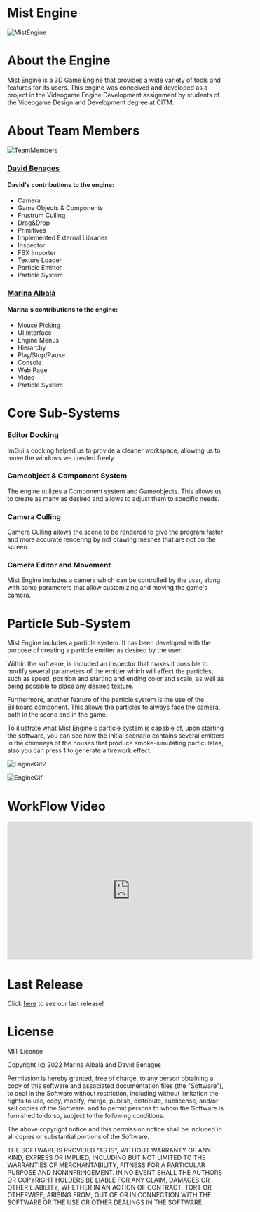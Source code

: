 # **Mist Engine**
![MistEngine](https://user-images.githubusercontent.com/70697960/212569055-4accfc6d-1d94-464d-a436-509cb50b2276.PNG)

# **About the Engine**
Mist Engine is a 3D Game Engine that provides a wide variety of tools and features for its users. This engine was conceived and developed as a project in the Videogame Engine Development assignment by students of the Videogame Design and Development degree at CITM.

# **About Team Members**
![TeamMembers](https://user-images.githubusercontent.com/70697960/212539542-bb666527-98be-4619-bb5e-16c2c3f60e6b.jpeg)

### **[David Benages](https://github.com/Divangus)**
#### David's contributions to the engine:
- Camera
- Game Objects & Components
- Frustrum Culling
- Drag&Drop
- Primitives
- Implemented External Libraries
- Inspector
- FBX Importer
- Texture Loader
- Particle Emitter
- Particle System

### **[Marina Albalà](https://github.com/Vizalt)**
#### Marina's contributions to the engine:
- Mouse Picking
- UI Interface
- Engine Menus
- Hierarchy
- Play/Stop/Pause
- Console
- Web Page
- Video
- Particle System


# **Core Sub-Systems**
### Editor Docking
ImGui's docking helped us to provide a cleaner workspace, allowing us to move the windows we created freely.
### Gameobject & Component System
The engine utilizes a Component system and Gameobjects. This allows us to create as many as desired and allows to adjust them to specific needs.
### Camera Culling
Camera Culling allows the scene to be rendered to give the program faster and more accurate rendering by not drawing meshes that are not on the screen.

### Camera Editor and Movement
Mist Engine includes a camera which can be controlled by the user, along with some parameters that allow customizing and moving the game's camera.

# **Particle Sub-System**
Mist Engine includes a particle system. It has been developed with the purpose of creating a particle emitter as desired by the user.

Within the software, is included an inspector that makes it possible to modify several parameters of the emitter which will affect the particles, such as speed, position and starting and ending color and scale, as well as being possible to place any desired texture.

Furthermore, another feature of the particle system is the use of the Billboard component. This allows the particles to always face the camera, both in the scene and in the game.

To illustrate what Mist Engine's particle system is capable of, upon starting the software, you can see how the initial scenario contains several emitters in the chimneys of the houses that produce smoke-simulating particulates, also you can press 1 to generate a firework effect.

![EngineGif2](https://user-images.githubusercontent.com/70697960/212568941-8ae00a3e-ff4c-4ba3-9901-db995e254da0.gif)

![EngineGif](https://user-images.githubusercontent.com/70697960/212568942-397a4f5b-861e-4892-8c17-e540db9732b2.gif)

# **WorkFlow Video**

<iframe width="560" height="315" src="https://www.youtube.com/embed/7fIiIfjpLBI" title="YouTube video player" frameborder="0" allow="accelerometer; autoplay; clipboard-write; encrypted-media; gyroscope; picture-in-picture; web-share" allowfullscreen></iframe>

# **Last Release**
Click [here](https://github.com/Vizalt/MistEngine/releases) to see our last release!

# **License**

MIT License

Copyright (c) 2022 Marina Albalà and David Benages

Permission is hereby granted, free of charge, to any person obtaining a copy
of this software and associated documentation files (the "Software"), to deal
in the Software without restriction, including without limitation the rights
to use, copy, modify, merge, publish, distribute, sublicense, and/or sell
copies of the Software, and to permit persons to whom the Software is
furnished to do so, subject to the following conditions:

The above copyright notice and this permission notice shall be included in all
copies or substantial portions of the Software.

THE SOFTWARE IS PROVIDED "AS IS", WITHOUT WARRANTY OF ANY KIND, EXPRESS OR
IMPLIED, INCLUDING BUT NOT LIMITED TO THE WARRANTIES OF MERCHANTABILITY,
FITNESS FOR A PARTICULAR PURPOSE AND NONINFRINGEMENT. IN NO EVENT SHALL THE
AUTHORS OR COPYRIGHT HOLDERS BE LIABLE FOR ANY CLAIM, DAMAGES OR OTHER
LIABILITY, WHETHER IN AN ACTION OF CONTRACT, TORT OR OTHERWISE, ARISING FROM,
OUT OF OR IN CONNECTION WITH THE SOFTWARE OR THE USE OR OTHER DEALINGS IN THE
SOFTWARE.


